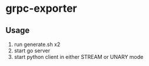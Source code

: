 # grpc-exporter

## Usage
1. run generate.sh x2
2. start go server
3. start python client in either STREAM or UNARY mode